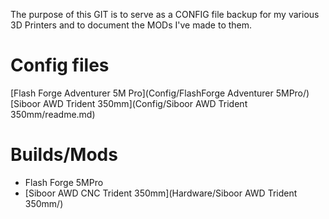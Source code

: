 The purpose of this GIT is to serve as a CONFIG file backup for my various 3D Printers and to document the MODs I've made to them.
# Config files
[Flash Forge Adventurer 5M Pro](Config/FlashForge Adventurer 5MPro/)
[Siboor AWD Trident 350mm](Config/Siboor AWD Trident 350mm/readme.md)
# Builds/Mods
- Flash Forge 5MPro
- [Siboor AWD CNC Trident 350mm](Hardware/Siboor AWD Trident 350mm/)
